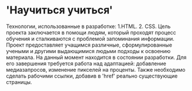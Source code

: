 # 'Научиться учиться'

Технологии, использованные в разработке:
1.HTML.
2. CSS.
Цель проекта заключается в помощи людям, который проходят процесс обучения и сталкиваются с проблемой запоминания информации. Проект предоставляет учащимся различные, сформулированные учеными и другими выдающимися людьми подходы к освоению материала.
На данный момент находится в состоянии разработки. Для его завершения требуется работа над адаптацией: добавление медиазапросов, изменение пикселей на проценты. Также необходимо сделать рабочими ссылки, добавив в 'href' реально существующие страницы.

